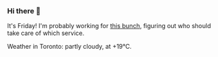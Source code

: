 ### Hi there :wave:

It's Friday! I'm probably working for [this bunch](https://github.com/kohofinancial), figuring out who should take care of which service.

Weather in Toronto: partly cloudy, at +19°C.
